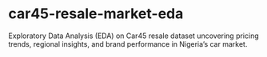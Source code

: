 # car45-resale-market-eda
Exploratory Data Analysis (EDA) on Car45 resale dataset uncovering pricing trends, regional insights, and brand performance in Nigeria’s car market.
